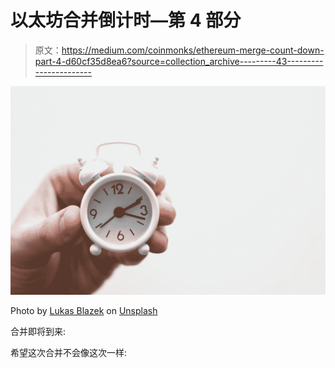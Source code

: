 # 以太坊合并倒计时—第 4 部分

> 原文：<https://medium.com/coinmonks/ethereum-merge-count-down-part-4-d60cf35d8ea6?source=collection_archive---------43----------------------->

![](img/7ff9599508c47e6008a05253ebe6ac03.png)

Photo by [Lukas Blazek](https://unsplash.com/@goumbik?utm_source=medium&utm_medium=referral) on [Unsplash](https://unsplash.com?utm_source=medium&utm_medium=referral)

合并即将到来:

希望这次合并不会像这次一样: